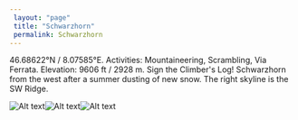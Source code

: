 ```yaml
---
 layout: "page"
 title: "Schwarzhorn"
 permalink: Schwarzhorn
---
```

46.68622°N / 8.07585°E. Activities: Mountaineering, Scrambling, Via Ferrata. Elevation: 9606 ft / 2928 m. Sign the Climber's Log! Schwarzhorn from the west after a summer dusting of new snow. The right skyline is the SW Ridge.


![Alt text](https://c8.alamy.com/comp/D6CC1H/winter-schwarzhorn-mountain-grindelwald-unesco-world-heritage-site-D6CC1H.jpg "Schwarzhorn")![Alt text](https://img2.oastatic.com/img2/56361585/max/schwarzhorn-gipfelkreuz.jpg "Schwarzhorn")![Alt text](https://www.vorarlberg.travel/wp-content/uploads/2021/02/pois/schwarzhorn-1614328976.jpg "Schwarzhorn")